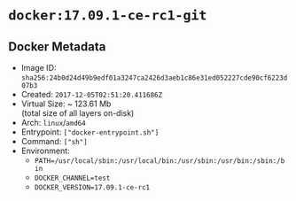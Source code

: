 # `docker:17.09.1-ce-rc1-git`

## Docker Metadata

- Image ID: `sha256:24b0d24d49b9edf01a3247ca2426d3aeb1c86e31ed052227cde90cf6223d07b3`
- Created: `2017-12-05T02:51:20.411686Z`
- Virtual Size: ~ 123.61 Mb  
  (total size of all layers on-disk)
- Arch: `linux`/`amd64`
- Entrypoint: `["docker-entrypoint.sh"]`
- Command: `["sh"]`
- Environment:
  - `PATH=/usr/local/sbin:/usr/local/bin:/usr/sbin:/usr/bin:/sbin:/bin`
  - `DOCKER_CHANNEL=test`
  - `DOCKER_VERSION=17.09.1-ce-rc1`
